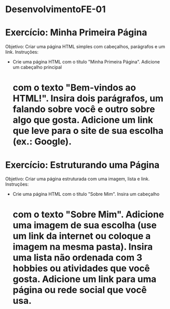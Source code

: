 # DesenvolvimentoFE-01

# Exercício: Minha Primeira Página
Objetivo: Criar uma página HTML simples com cabeçalhos, parágrafos e um link.
Instruções:
- Crie uma página HTML com o título "Minha Primeira Página".
Adicione um cabeçalho principal <h1> com o texto "Bem-vindos ao HTML!".
Insira dois parágrafos, um falando sobre você e outro sobre algo que gosta.
Adicione um link que leve para o site de sua escolha (ex.: Google).

# Exercício: Estruturando uma Página
Objetivo: Criar uma página estruturada com uma imagem, lista e link.
Instruções:
- Crie uma página HTML com o título "Sobre Mim".
Insira um cabeçalho <h1> com o texto "Sobre Mim".
Adicione uma imagem de sua escolha (use um link da internet ou coloque a imagem na mesma pasta).
Insira uma lista não ordenada com 3 hobbies ou atividades que você gosta.
Adicione um link para uma página ou rede social que você usa.
